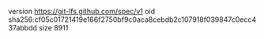 version https://git-lfs.github.com/spec/v1
oid sha256:cf05c01721419e166f2750bf9c0aca8cebdb2c107918f039847c0ecc437abbdd
size 8911

